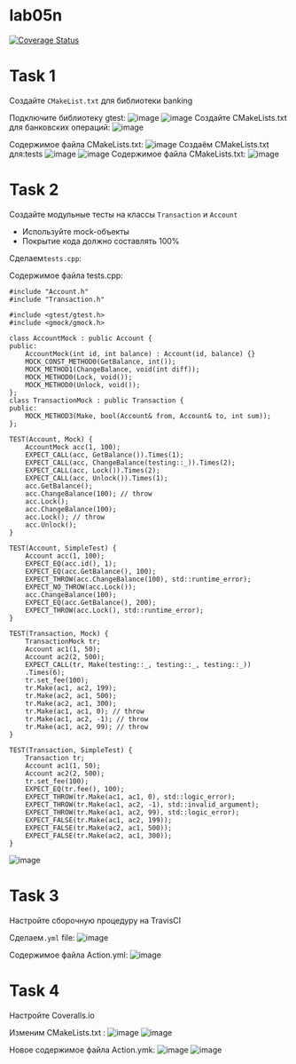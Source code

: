 # lab05n
[![Coverage Status](https://coveralls.io/repos/github/lepeha81/lab05n/badge.svg?branch=master)](https://coveralls.io/github/lepeha81/lab05n?branch=master)
# Task 1
Создайте `CMakeList.txt` для библиотеки banking

Подключите библиотеку gtest:
![image](https://github.com/lepeha81/lab05n/blob/main/1.PNG)
![image](https://github.com/lepeha81/lab05n/blob/main/2.PNG)
Создайте CMakeLists.txt для банковских операций:
![image](https://github.com/lepeha81/lab05n/blob/main/3.PNG)

Содержимое файла CMakeLists.txt:
![image](https://github.com/lepeha81/lab05n/blob/main/4.PNG)
Создаём CMakeLists.txt для:tests
![image](https://github.com/lepeha81/lab05n/blob/main/5.PNG)
![image](https://github.com/lepeha81/lab05n/blob/main/6.PNG)
Содержимое файла CMakeLists.txt:
![image](https://github.com/lepeha81/lab05n/blob/main/7.PNG)
# Task 2
Создайте модульные тесты на классы `Transaction` и `Account`
- Используйте mock-объекты
- Покрытие кода должно составлять 100%

Сделаем`tests.cpp`:

Содержимое файла tests.cpp:
```
#include "Account.h"
#include "Transaction.h"

#include <gtest/gtest.h>
#include <gmock/gmock.h>

class AccountMock : public Account {
public:
    AccountMock(int id, int balance) : Account(id, balance) {}
    MOCK_CONST_METHOD0(GetBalance, int());
    MOCK_METHOD1(ChangeBalance, void(int diff));
    MOCK_METHOD0(Lock, void());
    MOCK_METHOD0(Unlock, void());
};
class TransactionMock : public Transaction {
public:
    MOCK_METHOD3(Make, bool(Account& from, Account& to, int sum));
};

TEST(Account, Mock) {
    AccountMock acc(1, 100);
    EXPECT_CALL(acc, GetBalance()).Times(1);
    EXPECT_CALL(acc, ChangeBalance(testing::_)).Times(2);
    EXPECT_CALL(acc, Lock()).Times(2);
    EXPECT_CALL(acc, Unlock()).Times(1);
    acc.GetBalance();
    acc.ChangeBalance(100); // throw
    acc.Lock();
    acc.ChangeBalance(100);
    acc.Lock(); // throw
    acc.Unlock();
}

TEST(Account, SimpleTest) {
    Account acc(1, 100);
    EXPECT_EQ(acc.id(), 1);
    EXPECT_EQ(acc.GetBalance(), 100);
    EXPECT_THROW(acc.ChangeBalance(100), std::runtime_error);
    EXPECT_NO_THROW(acc.Lock());
    acc.ChangeBalance(100);
    EXPECT_EQ(acc.GetBalance(), 200);
    EXPECT_THROW(acc.Lock(), std::runtime_error);
}

TEST(Transaction, Mock) {
    TransactionMock tr;
    Account ac1(1, 50);
    Account ac2(2, 500);
    EXPECT_CALL(tr, Make(testing::_, testing::_, testing::_))
    .Times(6);
    tr.set_fee(100);
    tr.Make(ac1, ac2, 199);
    tr.Make(ac2, ac1, 500);
    tr.Make(ac2, ac1, 300);
    tr.Make(ac1, ac1, 0); // throw
    tr.Make(ac1, ac2, -1); // throw
    tr.Make(ac1, ac2, 99); // throw
}

TEST(Transaction, SimpleTest) {
    Transaction tr;
    Account ac1(1, 50);
    Account ac2(2, 500);
    tr.set_fee(100);
    EXPECT_EQ(tr.fee(), 100);
    EXPECT_THROW(tr.Make(ac1, ac1, 0), std::logic_error);
    EXPECT_THROW(tr.Make(ac1, ac2, -1), std::invalid_argument);
    EXPECT_THROW(tr.Make(ac1, ac2, 99), std::logic_error);
    EXPECT_FALSE(tr.Make(ac1, ac2, 199));
    EXPECT_FALSE(tr.Make(ac2, ac1, 500));
    EXPECT_FALSE(tr.Make(ac2, ac1, 300));
}
```
![image](https://github.com/lepeha81/lab05n/blob/main/8.PNG)

# Task 3 
Настройте сборочную процедуру на TravisCI

Сделаем`.yml` file:
![image](https://github.com/lepeha81/lab05n/blob/main/9.PNG)

Содержимое файла Action.yml:
![image](https://github.com/lepeha81/lab05n/blob/main/10.PNG)


# Task 4
Настройте Coveralls.io

Изменим CMakeLists.txt :
![image](https://github.com/lepeha81/lab05n/blob/main/11.PNG)
![image](https://github.com/lepeha81/lab05n/blob/main/12.PNG)

Новое содержимое файла Action.ymk:
![image](https://github.com/lepeha81/lab05n/blob/main/13.PNG)
![image](https://github.com/lepeha81/lab05n/blob/main/14.PNG)

